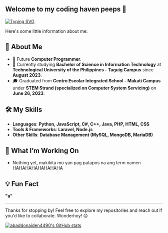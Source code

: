 ## Welcome to my coding haven peeps 👋

[![Typing SVG](https://readme-typing-svg.demolab.com?font=Fira+Code&pause=1000&color=00FFFF&width=435&lines=Hello!+I+am+Josh+Bernabe!;An+aspiring+Programmer%2FDeveloper)](https://git.io/typing-svg)

Here's some little information about me:

## 🚀 About Me
- 🌟 Future **Computer Programmer**.
- 💼 Currently studying **Bachelor of Science in Information Technology** at **Technological University of the Philippines - Taguig Campus** since **August 2023**.
- 🎓 Graduated from **Centro Escolar Integrated School - Makati Campus** under **STEM Strand (specialized on Computer System Servicing)** on **June 26, 2023**.

## 🛠️ My Skills
- **Languages**: **Python, JavaScript, C#, C++, Java, PHP, HTML, CSS**
- **Tools & Frameworks**: **Laravel, Node.js**
- **Other Skills**: **Database Management (MySQL, MongoDB, MariaDB)**

## 🌱 What I’m Working On
- Nothing yet, makikita mo yan pag patapos na ang term namen HAHAHAHAHAHAHAHA

## 💡 Fun Fact
**"a"**

---

Thanks for stopping by! Feel free to explore my repositories and reach out if you'd like to collaborate. Wonderhoy! 😊

[![abaddonaiden4490's GitHub stats](https://github-readme-stats.vercel.app/api?username=abaddonaiden4490)](https://github.com/abaddonaiden4490/github-readme-stats)
